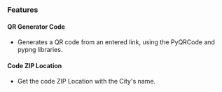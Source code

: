 ### Features
#### QR Generator Code

- Generates a QR code from an entered link, using the PyQRCode and pypng libraries.

#### Code ZIP Location

- Get the code ZIP Location with the City's name.